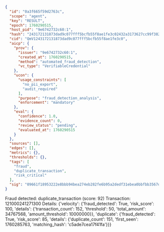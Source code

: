 ```json
{
  "id": "0a3f665f59d2763c",
  "scope": "agent",
  "key": "RESULT",
  "epoch": 1760290515,
  "host_pid": "9e6742732c60:1",
  "hash": "243172131873dad9c077fff5bcfb55f8ae1fe3c02432a3173627cc99f382639d",
  "cid": "QmV1243172131873dad9c077fff5bcfb55f8ae1fe3c0",
  "aicp": {
    "prov": {
      "issuer": "9e6742732c60:1",
      "created_at": 1760290515,
      "method": "automated_fraud_detection",
      "vc_type": "VerifiableCredential"
    },
    "ucon": {
      "usage_constraints": [
        "no_pii_export",
        "audit_required"
      ],
      "purpose": "fraud_detection_analysis",
      "enforcement": "mandatory"
    },
    "eval": {
      "confidence": 1.0,
      "evidence_count": 0,
      "review_status": "pending",
      "evaluated_at": 1760290515
    }
  },
  "sources": [],
  "edges": [],
  "metrics": {},
  "thresholds": {},
  "tags": [
    "fraud",
    "duplicate_transaction",
    "risk_critical"
  ],
  "sig": "09661f18953222e8bbb94bea274eb282fe6b95a2dedf31ebea0bbfbb3567dacf"
}
```

Fraud detected: duplicate_transaction (score: 92)
Transaction: 121000241271300
Details: {'velocity': {'fraud_detected': True, 'risk_score': 100, 'details': {'transaction_count': 152, 'threshold': 50, 'total_amount': 34767568, 'amount_threshold': 10000000}}, 'duplicate': {'fraud_detected': True, 'risk_score': 85, 'details': {'duplicate_count': 151, 'first_seen': 1760285763, 'matching_hash': 'c5ade7cea17f41fa'}}}
